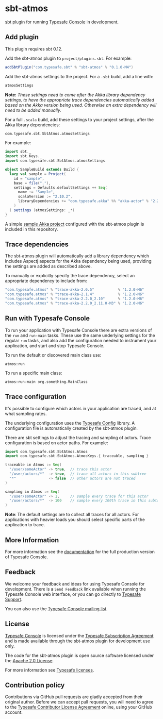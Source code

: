 sbt-atmos
=========

[sbt] plugin for running [Typesafe Console][console] in development.


Add plugin
----------

This plugin requires sbt 0.12.

Add the sbt-atmos plugin to `project/plugins.sbt`. For example:

```scala
addSbtPlugin("com.typesafe.sbt" % "sbt-atmos" % "0.1.0-M4")
```

Add the sbt-atmos settings to the project. For a `.sbt` build, add a line with:

```scala
atmosSettings
```

**Note:** *These settings need to come after the Akka library dependency
settings, to have the appropriate trace dependencies automatically added based
on the Akka version being used. Otherwise an extra dependency will need to be
added manually.*

For a full `.scala` build, add these settings to your project settings, after
the Akka library dependencies:

```scala
com.typesafe.sbt.SbtAtmos.atmosSettings
```

For example:

```scala
import sbt._
import sbt.Keys._
import com.typesafe.sbt.SbtAtmos.atmosSettings

object SampleBuild extends Build {
  lazy val sample = Project(
    id = "sample",
    base = file("."),
    settings = Defaults.defaultSettings ++ Seq(
      name := "Sample",
      scalaVersion := "2.10.2",
      libraryDependencies += "com.typesafe.akka" %% "akka-actor" % "2.2.0"
    )
  ) settings (atmosSettings: _*)
}
```

A simple [sample Akka project][sample] configured with the sbt-atmos plugin is
included in this repository.


Trace dependencies
------------------

The sbt-atmos plugin will automatically add a library dependency which includes
Aspectj aspects for the Akka dependency being used, providing the settings are
added as described above.

To manually or explicitly specify the trace dependency, select an appropriate
dependency to include from:

```scala
"com.typesafe.atmos" % "trace-akka-2.0.5"           % "1.2.0-M6"
"com.typesafe.atmos" % "trace-akka-2.1.4"           % "1.2.0-M6"
"com.typesafe.atmos" % "trace-akka-2.2.0_2.10"      % "1.2.0-M6"
"com.typesafe.atmos" % "trace-akka-2.2.0_2.11.0-M3" % "1.2.0-M6"
```


Run with Typesafe Console
-------------------------

To run your application with Typesafe Console there are extra versions of the
`run` and `run-main` tasks. These use the same underlying settings for the
regular `run` tasks, and also add the configuration needed to instrument your
application, and start and stop Typesafe Console.

To run the default or discovered main class use:

    atmos:run

To run a specific main class:

    atmos:run-main org.something.MainClass


Trace configuration
-------------------

It's possible to configure which actors in your application are traced, and at
what sampling rates.

The underlying configuration uses the [Typesafe Config][config] library. A
configuration file is automatically created by the sbt-atmos plugin.

There are sbt settings to adjust the tracing and sampling of actors. Trace
configuration is based on actor paths. For example:

```scala
import com.typesafe.sbt.SbtAtmos.Atmos
import com.typesafe.sbt.SbtAtmos.AtmosKeys.{ traceable, sampling }

traceable in Atmos := Seq(
  "/user/someActor" -> true,  // trace this actor
  "/user/actors/*"  -> true,  // trace all actors in this subtree
  "*"               -> false  // other actors are not traced
)

sampling in Atmos := Seq(
  "/user/someActor" -> 1,     // sample every trace for this actor
  "/user/actors/*"  -> 100    // sample every 100th trace in this subtree
)
```

**Note**: The default settings are to collect all traces for all actors.
For applications with heavier loads you should select specific parts of the
application to trace.


More Information
----------------

For more information see the [documentation] for the full production version of
Typesafe Console.


Feedback
--------

We welcome your feedback and ideas for using Typesafe Console for development.
There is a `Send Feedback` link available when running the Typesafe Console web
interface, or you can go directly to [Typesafe Support][support].

You can also use the [Typesafe Console mailing list][email].


License
-------

[Typesafe Console][console] is licensed under the [Typesafe Subscription Agreement][license]
and is made available through the sbt-atmos plugin for development use only.

The code for the sbt-atmos plugin is open source software licensed under the
[Apache 2.0 License][apache].

For more information see [Typesafe licenses][licenses].


Contribution policy
-------------------

Contributions via GitHub pull requests are gladly accepted from their original
author. Before we can accept pull requests, you will need to agree to the
[Typesafe Contributor License Agreement][cla] online, using your GitHub account.


[sbt]: https://github.com/sbt/sbt
[console]: http://typesafe.com/platform/runtime/console
[sample]: https://github.com/typesafehub/sbt-atmos/tree/v0.1.0-M4/sample/abc
[config]: https://github.com/typesafehub/config
[documentation]: http://resources.typesafe.com/docs/console
[support]: http://support.typesafe.com
[email]: http://groups.google.com/group/typesafe-console
[license]: http://github.com/typesafehub/sbt-atmos/blob/master/TypesafeSubscriptionAgreement.md
[apache]: http://www.apache.org/licenses/LICENSE-2.0.html
[licenses]: http://typesafe.com/legal/licenses
[cla]: http://www.typesafe.com/contribute/cla
